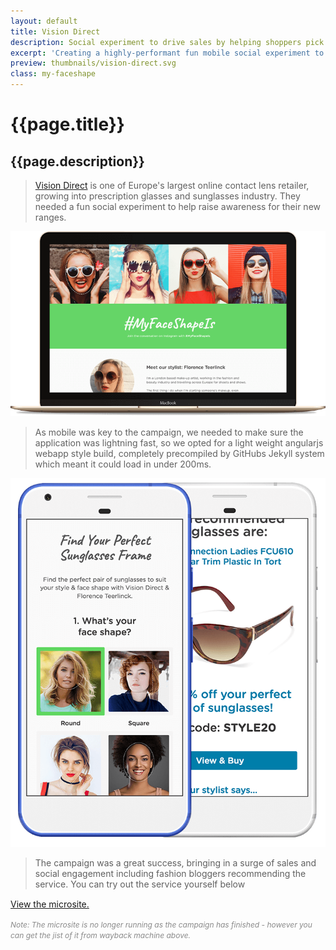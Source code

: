 ```yaml
---
layout: default
title: Vision Direct
description: Social experiment to drive sales by helping shoppers pick out their new sunglasses.
excerpt: 'Creating a highly-performant fun mobile social experiment to drive sales for a new product range built in AngularJS for a leading online contact lens retailer.'
preview: thumbnails/vision-direct.svg
class: my-faceshape
---
```


<h1>{{page.title}}</h1>
<h2>{{page.description}}</h2>

> <a href="http://www.visiondirect.co.uk/" target="_blank">Vision Direct</a> is one of Europe's largest online contact lens
> retailer, growing into prescription glasses and sunglasses industry.
> They needed a fun social experiment to help raise awareness
> for their new ranges.

![Vision Direct Webpage Screenshot](/images/vision-direct/macbook.png)

> As mobile was key to the campaign, we needed to make sure the application
> was lightning fast, so we opted for a light weight angularjs webapp style
> build, completely precompiled by GitHubs Jekyll system which meant it could
load in under 200ms.

![Vision Direct Mobile Screenshot](/images/vision-direct/pixel.png)

> The campaign was a great success, bringing in a surge of sales and social
> engagement including fashion bloggers recommending the service.
> You can try out the service yourself below

<a style="display: block; margin: 15px 0;" href="https://web.archive.org/web/20180314222640/http://myfaceshapeis.visiondirect.co.uk:80/" target="_blank">View the microsite.</a>

<cite style="font-size: 12px; opacity: .5; line-height: .8em;">Note: The microsite is no longer running as the campaign has finished - however you can get the jist of it from wayback machine above.</cite>
